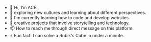 - 👋 Hi, I’m ACE.
- 👀 exploring new cultures and learning about different perspectives.
- 🌱 I'm currently learning how to code and develop websites.
- 💞️ creative projects that involve storytelling and technology.
- 📫 How to reach me through direct message on this platform.
- ⚡ Fun fact: I can solve a Rubik's Cube in under a minute.

<!---
ACE-1209/ACE-1209 is a ✨ special ✨ repository because its `README.md` (this file) appears on your GitHub profile.
You can click the Preview link to take a look at your changes.
--->
